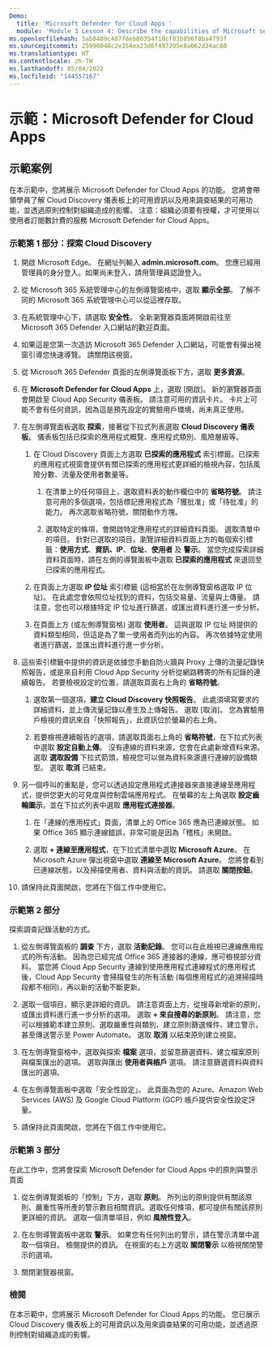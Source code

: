 ```yaml
---
Demo:
  title: 'Microsoft Defender for Cloud Apps '
  module: 'Module 3 Lesson 4: Describe the capabilities of Microsoft security solutions: Describe threat protection with Microsoft 365 Defender'
ms.openlocfilehash: 5ab8489c487f8eb80354f18cf83b896f8ba4793f
ms.sourcegitcommit: 25998048c2e354ea23d6f497205e8a062d34ac80
ms.translationtype: HT
ms.contentlocale: zh-TW
ms.lasthandoff: 05/04/2022
ms.locfileid: "144557167"
---
```

# <a name="demo-microsoft-defender-for-cloud-apps"></a>示範：Microsoft Defender for Cloud Apps

## <a name="demo-scenario"></a>示範案例

在本示範中，您將展示 Microsoft Defender for Cloud Apps 的功能。  您將會帶領學員了解 Cloud Discovery 儀表板上的可用資訊以及用來調查結果的可用功能，並透過原則控制對組織造成的影響。  注意：組織必須要有授權，才可使用以使用者訂閱數計費的服務 Microsoft Defender for Cloud Apps。  

### <a name="demo-part-1-explore-cloud-discovery"></a>示範第 1 部分：探索 Cloud Discovery

1. 開啟 Microsoft Edge。 在網址列輸入 **admin.microsoft.com**。  您應已經用管理員的身分登入。如果尚未登入，請用管理員認證登入。

1. 從 Microsoft 365 系統管理中心的左側導覽窗格中，選取 **顯示全部**。  了解不同的 Microsoft 365 系統管理中心可以從這裡存取。

1. 在系統管理中心下，請選取 **安全性**。  全新瀏覽器頁面將開啟前往至 Microsoft 365 Defender 入口網站的歡迎頁面。  

1. 如果這是您第一次造訪 Microsoft 365 Defender 入口網站，可能會有彈出視窗引導您快速導覽。  請關閉該視窗。

1. 從 Microsoft 365 Defender 頁面的左側導覽面板下方，選取 **更多資源**。

1. 在 **Microsoft Defender for Cloud Apps** 上，選取 [開啟]。  新的瀏覽器頁面會開啟至 Cloud App Security 儀表板。  請注意可用的資訊卡片。  卡片上可能不會有任何資訊，因為這是預先設定的實驗用戶環境，尚未真正使用。  

1. 在左側導覽面板選取 **探索**，接著從下拉式列表選取 **Cloud Discovery 儀表板**。  儀表板包括已探索的應用程式概覽、應用程式類別、風險層級等。  

    1. 在 Cloud Discovery 頁面上方選取 **已探索的應用程式** 索引標籤。已探索的應用程式視窗會提供有關已探索的應用程式更詳細的檢視內容，包括風險分數、流量及使用者數量等。

        1. 在清單上的任何項目上，選取資料表的動作欄位中的 **省略符號**。  請注意可用的多個選項，包括標記應用程式為「獲批准」或「待批准」的能力。  再次選取省略符號，關閉動作方塊。

        1. 選取特定的條項，會開啟特定應用程式的詳細資料頁面。  選取清單中的項目。  針對已選取的項目，瀏覽詳細資料頁面上方的每個索引標籤：**使用方式**、**資訊、IP**、**位址**、**使用者** 及 **警示**。 當您完成探索詳細資料頁面時，請在左側的導覽面板中選取 **已探索的應用程式** 來退回至已探索的應用程式。

    1. 在頁面上方選取 **IP 位址** 索引標籤 (這相當於在左側導覽窗格選取 IP 位址)。  在此處您會依照位址找到的資料，包括交易量、流量與上傳量。  請注意，您也可以根據特定 IP 位址進行篩選，或匯出資料進行進一步分析。

    1. 在頁面上方 (或左側導覽窗格) 選取 **使用者**。  這與選取 IP 位址 時提供的資料類型相同，但這是為了單一使用者而列出的內容。  再次依據特定使用者進行篩選，並匯出資料進行進一步分析。

1. 這些索引標籤中提供的資訊是依據您手動自防火牆與 Proxy 上傳的流量記錄快照報告，或是來自利用 Cloud App Security 分析從網路轉寄的所有記錄的連續報告。  若要檢視設定的位置，請選取頁面右上角的 **省略符號**。

    1. 選取第一個選項，**建立 Cloud Discovery 快照報告**。 此處須填寫要求的詳細資料，並上傳流量記錄以產生及上傳報告。  選取 [取消]。  您為實驗用戶檢視的資訊來自「快照報告」，此資訊位於螢幕的右上角。

    1. 若要檢視連續報告的選項，請選取頁面右上角的 **省略符號**，在下拉式列表中選取 **設定自動上傳**。  沒有連線的資料來源，您會在此處新增資料來源。 選取 **選取設備** 下拉式箭頭，檢視您可以做為資料來源進行連線的設備類型。  選取 **取消** 已結束。

1. 另一個呼叫的重點是，您可以透過設定應用程式連接器來直接連線至應用程式，提供您更大的可見度與控制雲端應用程式。 在螢幕的左上角選取 **設定齒輪圖示**，並在下拉式列表中選取 **應用程式連接器**。  

    1. 在「連線的應用程式」頁面，清單上的 Office 365 應為已連線狀態。  如果 Office 365 顯示連線錯誤，非常可能是因為「稽核」未開啟。

    1. 選取 **+ 連線至應用程式**，在下拉式清單中選取 **Microsoft Azure**。  在 Microsoft Azure 彈出視窗中選取 **連線至 Microsoft Azure**。  您將會看到已連線狀態，以及掃描使用者、資料與活動的資訊。  請選取 **關閉按鈕**。

1. 請保持此頁面開啟，您將在下個工作中使用它。

### <a name="demo-part-2"></a>示範第 2 部分

探索調查記錄活動的方式。

1. 從左側導覽面板的 **調查** 下方，選取 **活動記錄**。  您可以在此檢視已連線應用程式的所有活動。   因為您已經完成 Office 365 連接器的連線，應可檢視部分資料。 當您將 Cloud App Security 連線到使用應用程式連線程式的應用程式後，Cloud App Security 會掃描發生的所有活動 (每個應用程式的追溯掃描時段都不相同)，再以新的活動不斷更新。  

1. 選取一個項目，顯示更詳細的資訊。 請注意頁面上方，從搜尋新增新的原則，或匯出資料進行進一步分析的選項。  選取 **+ 來自搜尋的新原則**。  請注意，您可以根據範本建立原則、選取嚴重性與類別、建立原則篩選條件、建立警示，甚至傳送警示至 Power Automate。  選取 **取消** 以結束原則建立視窗。

1. 在左側導覽窗格中，選取與探索 **檔案** 選項，並留意篩選資料、建立檔案原則與檔案匯出的選項。  選取與匯出 **使用者與帳戶** 選項。  請注意篩選資料與資料匯出的選項。

1. 在左側導覽面板中選取「安全性設定」。 此頁面為您的 Azure、Amazon Web Services (AWS) 及 Google Cloud Platform (GCP) 帳戶提供安全性設定評量。

1. 請保持此頁面開啟，您將在下個工作中使用它。

### <a name="demo-part-3"></a>示範第 3 部分

在此工作中，您將會探索 Microsoft Defender for Cloud Apps 中的原則與警示頁面

1. 從左側導覽面板的「控制」下方，選取 **原則**。  所列出的原則提供有關該原則、嚴重性等所產的警示數目相關資訊。選取任何條項，都可提供有關該原則更詳細的資訊。 選取一個清單項目，例如 **風險性登入**。  

1. 在左側導覽面板中選取 **警示**。  如果您有任何列出的警示，請在警示清單中選取一個項目。 檢閱提供的資訊。  在視窗的右上方選取 **關閉警示** 以檢視關閉警示的選項。  

1. 關閉瀏覽器視窗。

### <a name="review"></a>檢閱

在本示範中，您將展示 Microsoft Defender for Cloud Apps 的功能。  您已展示 Cloud Discovery 儀表板上的可用資訊以及用來調查結果的可用功能，並透過原則控制對組織造成的影響。
